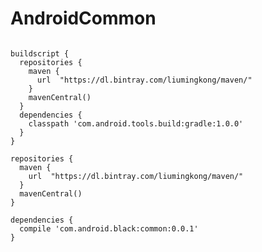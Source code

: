 # AndroidCommon

<pre><code>
buildscript {
  repositories {
    maven {
      url  "https://dl.bintray.com/liumingkong/maven/"
    }
    mavenCentral()
  }
  dependencies {
    classpath 'com.android.tools.build:gradle:1.0.0'
  }
}

repositories {
  maven {
    url  "https://dl.bintray.com/liumingkong/maven/"
  }
  mavenCentral()
}

dependencies {
  compile 'com.android.black:common:0.0.1'
}
</code></pre>
